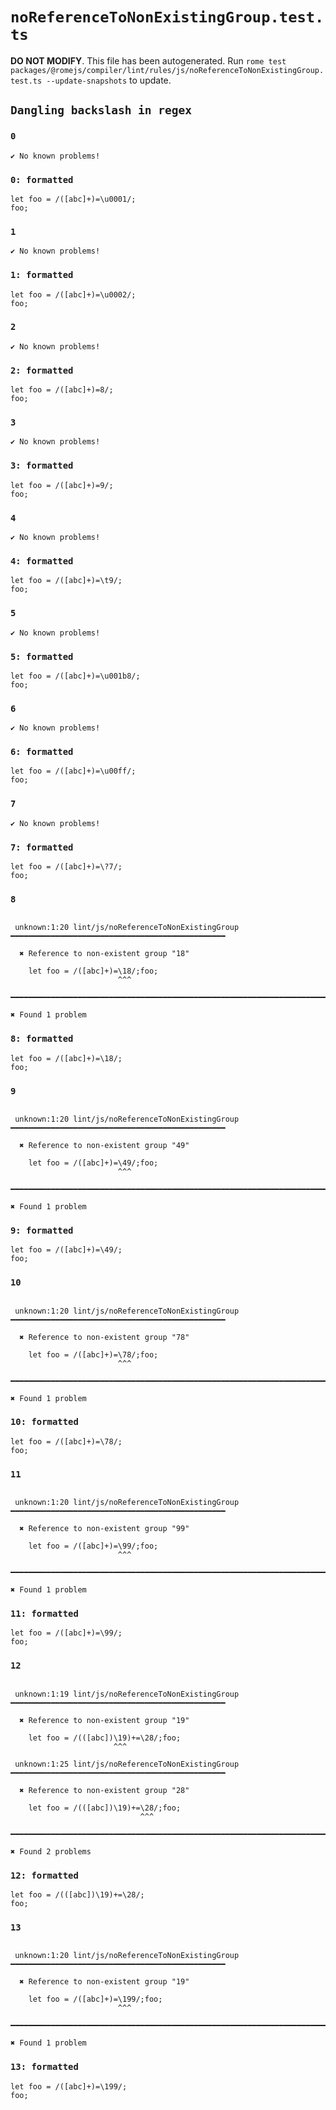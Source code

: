 # `noReferenceToNonExistingGroup.test.ts`

**DO NOT MODIFY**. This file has been autogenerated. Run `rome test packages/@romejs/compiler/lint/rules/js/noReferenceToNonExistingGroup.test.ts --update-snapshots` to update.

## `Dangling backslash in regex`

### `0`

```
✔ No known problems!

```

### `0: formatted`

```
let foo = /([abc]+)=\u0001/;
foo;

```

### `1`

```
✔ No known problems!

```

### `1: formatted`

```
let foo = /([abc]+)=\u0002/;
foo;

```

### `2`

```
✔ No known problems!

```

### `2: formatted`

```
let foo = /([abc]+)=8/;
foo;

```

### `3`

```
✔ No known problems!

```

### `3: formatted`

```
let foo = /([abc]+)=9/;
foo;

```

### `4`

```
✔ No known problems!

```

### `4: formatted`

```
let foo = /([abc]+)=\t9/;
foo;

```

### `5`

```
✔ No known problems!

```

### `5: formatted`

```
let foo = /([abc]+)=\u001b8/;
foo;

```

### `6`

```
✔ No known problems!

```

### `6: formatted`

```
let foo = /([abc]+)=\u00ff/;
foo;

```

### `7`

```
✔ No known problems!

```

### `7: formatted`

```
let foo = /([abc]+)=\?7/;
foo;

```

### `8`

```

 unknown:1:20 lint/js/noReferenceToNonExistingGroup ━━━━━━━━━━━━━━━━━━━━━━━━━━━━━━━━━━━━━━━━━━━━━━━━

  ✖ Reference to non-existent group "18"

    let foo = /([abc]+)=\18/;foo;
                        ^^^

━━━━━━━━━━━━━━━━━━━━━━━━━━━━━━━━━━━━━━━━━━━━━━━━━━━━━━━━━━━━━━━━━━━━━━━━━━━━━━━━━━━━━━━━━━━━━━━━━━━━

✖ Found 1 problem

```

### `8: formatted`

```
let foo = /([abc]+)=\18/;
foo;

```

### `9`

```

 unknown:1:20 lint/js/noReferenceToNonExistingGroup ━━━━━━━━━━━━━━━━━━━━━━━━━━━━━━━━━━━━━━━━━━━━━━━━

  ✖ Reference to non-existent group "49"

    let foo = /([abc]+)=\49/;foo;
                        ^^^

━━━━━━━━━━━━━━━━━━━━━━━━━━━━━━━━━━━━━━━━━━━━━━━━━━━━━━━━━━━━━━━━━━━━━━━━━━━━━━━━━━━━━━━━━━━━━━━━━━━━

✖ Found 1 problem

```

### `9: formatted`

```
let foo = /([abc]+)=\49/;
foo;

```

### `10`

```

 unknown:1:20 lint/js/noReferenceToNonExistingGroup ━━━━━━━━━━━━━━━━━━━━━━━━━━━━━━━━━━━━━━━━━━━━━━━━

  ✖ Reference to non-existent group "78"

    let foo = /([abc]+)=\78/;foo;
                        ^^^

━━━━━━━━━━━━━━━━━━━━━━━━━━━━━━━━━━━━━━━━━━━━━━━━━━━━━━━━━━━━━━━━━━━━━━━━━━━━━━━━━━━━━━━━━━━━━━━━━━━━

✖ Found 1 problem

```

### `10: formatted`

```
let foo = /([abc]+)=\78/;
foo;

```

### `11`

```

 unknown:1:20 lint/js/noReferenceToNonExistingGroup ━━━━━━━━━━━━━━━━━━━━━━━━━━━━━━━━━━━━━━━━━━━━━━━━

  ✖ Reference to non-existent group "99"

    let foo = /([abc]+)=\99/;foo;
                        ^^^

━━━━━━━━━━━━━━━━━━━━━━━━━━━━━━━━━━━━━━━━━━━━━━━━━━━━━━━━━━━━━━━━━━━━━━━━━━━━━━━━━━━━━━━━━━━━━━━━━━━━

✖ Found 1 problem

```

### `11: formatted`

```
let foo = /([abc]+)=\99/;
foo;

```

### `12`

```

 unknown:1:19 lint/js/noReferenceToNonExistingGroup ━━━━━━━━━━━━━━━━━━━━━━━━━━━━━━━━━━━━━━━━━━━━━━━━

  ✖ Reference to non-existent group "19"

    let foo = /(([abc])\19)+=\28/;foo;
                       ^^^

 unknown:1:25 lint/js/noReferenceToNonExistingGroup ━━━━━━━━━━━━━━━━━━━━━━━━━━━━━━━━━━━━━━━━━━━━━━━━

  ✖ Reference to non-existent group "28"

    let foo = /(([abc])\19)+=\28/;foo;
                             ^^^

━━━━━━━━━━━━━━━━━━━━━━━━━━━━━━━━━━━━━━━━━━━━━━━━━━━━━━━━━━━━━━━━━━━━━━━━━━━━━━━━━━━━━━━━━━━━━━━━━━━━

✖ Found 2 problems

```

### `12: formatted`

```
let foo = /(([abc])\19)+=\28/;
foo;

```

### `13`

```

 unknown:1:20 lint/js/noReferenceToNonExistingGroup ━━━━━━━━━━━━━━━━━━━━━━━━━━━━━━━━━━━━━━━━━━━━━━━━

  ✖ Reference to non-existent group "19"

    let foo = /([abc]+)=\199/;foo;
                        ^^^

━━━━━━━━━━━━━━━━━━━━━━━━━━━━━━━━━━━━━━━━━━━━━━━━━━━━━━━━━━━━━━━━━━━━━━━━━━━━━━━━━━━━━━━━━━━━━━━━━━━━

✖ Found 1 problem

```

### `13: formatted`

```
let foo = /([abc]+)=\199/;
foo;

```
